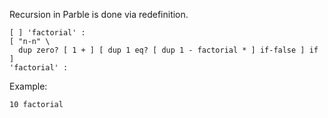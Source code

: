Recursion in Parble is done via redefinition.

    [ ] 'factorial' :
    [ "n-n" \
      dup zero? [ 1 + ] [ dup 1 eq? [ dup 1 - factorial * ] if-false ] if ]
    'factorial' :

Example:

    10 factorial
